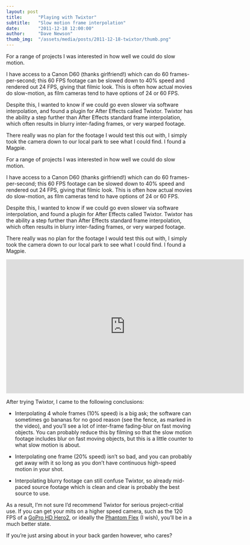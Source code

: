 ```yaml
---
layout: post
title:      "Playing with Twixtor"
subtitle:   "Slow motion frame interpolation"
date:       "2011-12-18 12:00:00"
author:     "Dave Newson"
thumb_img:  "/assets/media/posts/2011-12-18-twixtor/thumb.png"
---
```


For a range of projects I was interested in how well we could do slow motion.

I have access to a Canon D60 (thanks girlfriend!) which can do 60 frames-per-second; this 60 FPS footage can be slowed down to 40% speed and rendered out 24 FPS, giving that filmic look. This is often how actual movies do slow-motion, as film cameras tend to have options of 24 or 60 FPS.

Despite this, I wanted to know if we could go even slower via software interpolation, and found a plugin for After Effects called Twixtor. Twixtor has the ability a step further than After Effects standard frame interpolation, which often results in blurry inter-fading frames, or very warped footage.

There really was no plan for the footage I would test this out with, I simply took the camera down to our local park to see what I could find. I found a Magpie.

For a range of projects I was interested in how well we could do slow motion.

I have access to a Canon D60 (thanks girlfriend!) which can do 60 frames-per-second; this 60 FPS footage can be slowed down to 40% speed and rendered out 24 FPS, giving that filmic look. This is often how actual movies do slow-motion, as film cameras tend to have options of 24 or 60 FPS.

Despite this, I wanted to know if we could go even slower via software interpolation, and found a plugin for After Effects called Twixtor. Twixtor has the ability a step further than After Effects standard frame interpolation, which often results in blurry inter-fading frames, or very warped footage.

There really was no plan for the footage I would test this out with, I simply took the camera down to our local park to see what I could find. I found a Magpie.

<iframe width="640" height="360" src="http://www.youtube.com/embed/QFwMtxowsFw" frameborder="0" allowfullscreen=""></iframe>

After trying Twixtor, I came to the following conclusions:

  - Interpolating 4 whole frames (10% speed) is a big ask; the software can sometimes go bananas for no good reason (see the fence, as marked in the video), and you’ll see a lot of inter-frame fading-blur on fast moving objects. You can probably reduce this by filming so that the slow motion footage includes blur on fast moving objects, but this is a little counter to what slow motion is about.

  - Interpolating one frame (20% speed) isn’t so bad, and you can probably get away with it so long as you don’t have continuous high-speed motion in your shot.

  - Interpolating blurry footage can still confuse Twixtor, so already mid-paced source footage which is clean and clear is probably the best source to use.

As a result, I’m not sure I’d recommend Twixtor for serious project-critial use. If you can get your mits on a higher speed camera, such as the 120 FPS of a [GoPro HD Hero2](http://gopro.com/hd-hero2-cameras/ "http://gopro.com/hd-hero2-cameras/"), or ideally the [Phantom Flex](http://www.visionresearch.com/Products/High-Speed-Cameras/Phantom-Flex/ "http://www.visionresearch.com/Products/High-Speed-Cameras/Phantom-Flex/") (I wish), you’ll be in a much better state.

If you’re just arsing about in your back garden however, who cares?
